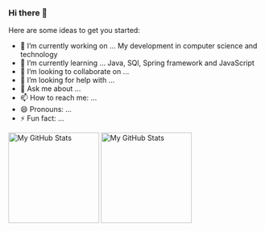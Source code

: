 ### Hi there 👋


Here are some ideas to get you started:

- 🔭 I’m currently working on ... Мy development in computer science and technology
- 🌱 I’m currently learning ... Java, SQl, Spring framework and JavaScript
- 👯 I’m looking to collaborate on ...
- 🤔 I’m looking for help with ...
- 💬 Ask me about ...
- 📫 How to reach me: ...
- 😄 Pronouns: ...
- ⚡ Fun fact: ...

<p>
<!-- <summary>:zap: GitHub Stats</summary> -->
  <img height="180em" alt="My GitHub Stats" src="https://github-readme-stats.vercel.app/api?username=velk20&show_icons=true&bg_color=00000000&hide_border=true&text_color=3498db&&count_private=true&include_all_commits=true" />

  <img height="180em" alt="My GitHub Stats" src="https://github-readme-stats.vercel.app/api/top-langs/?username=velk20&langs_count=8&layout=compact&hide_border=true&bg_color=00000000&text_color=3498db&&count_private=true&include_all_commits=true" />
</p>
